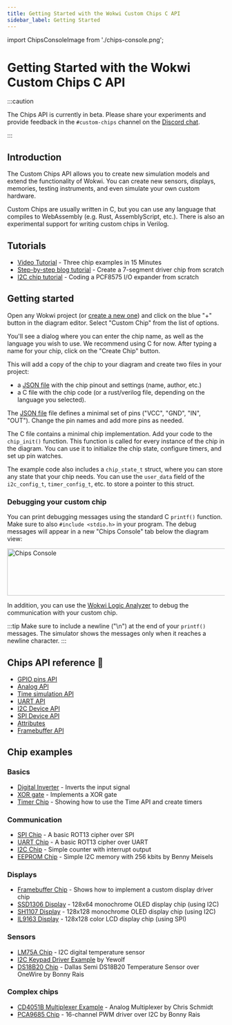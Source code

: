 ```yaml
---
title: Getting Started with the Wokwi Custom Chips C API
sidebar_label: Getting Started
---
```


import ChipsConsoleImage from './chips-console.png';

# Getting Started with the Wokwi Custom Chips C API

:::caution

The Chips API is currently in beta. Please share your experiments and provide feedback in the `#custom-chips` channel on the [Discord chat](https://wokwi.com/discord).

:::

## Introduction

The Custom Chips API allows you to create new simulation models and extend the functionality of Wokwi. You can create new sensors, displays, memories, testing instruments, and even simulate your own custom hardware.

Custom Chips are usually written in C, but you can use any language that compiles to WebAssembly (e.g. Rust, AssemblyScript, etc.). There is also an experimental support for writing custom chips in Verilog.

## Tutorials

- [Video Tutorial](https://youtu.be/yzdCS3A4DvU) - Three chip examples in 15 Minutes
- [Step-by-step blog tutorial](https://link.wokwi.com/chips-api-tutorial) - Create a 7-segment driver chip from scratch
- [I2C chip tutorial](https://youtu.be/BS_uTqz3zik) - Coding a PCF8575 I/O expander from scratch

## Getting started

Open any Wokwi project (or [create a new one](https://wokwi.com/projects/new)) and click on the blue "+" button in the diagram editor. Select "Custom Chip" from the list of options.

You'll see a dialog where you can enter the chip name, as well as the language you wish to use. We recommend using C for now. After typing a name for your chip, click on the "Create Chip" button.

This will add a copy of the chip to your diagram and create two files in your project:

- a [JSON file](./chip-json) with the chip pinout and settings (name, author, etc.)
- a C file with the chip code (or a rust/verilog file, depending on the language you selected).

The [JSON file](./chip-json) file defines a minimal set of pins ("VCC", "GND", "IN", "OUT"). Change the pin names and add more pins as needed.

The C file contains a minimal chip implementation. Add your code to the `chip_init()` function. This function is called for every instance of the chip in the diagram. You can use it to initialize the chip state, configure timers, and set up pin watches.

The example code also includes a `chip_state_t` struct, where you can store any state that your chip needs. You can use the `user_data` field of the `i2c_config_t`, `timer_config_t`, etc. to store a pointer to this struct.

### Debugging your custom chip

You can print debugging messages using the standard C `printf()` function. Make sure to also `#include <stdio.h>` in your program. The debug messages will appear in a new "Chips Console" tab below the diagram view:

<img src={ChipsConsoleImage} alt="Chips Console" width="543" height="109" />

In addition, you can use the [Wokwi Logic Analyzer](../guides/logic-analyzer) to debug the communication with your custom chip.

:::tip
Make sure to include a newline ("\n") at the end of your `printf()` messages. The simulator shows the messages only when it reaches a newline character.
:::

## Chips API reference 📖

- [GPIO pins API](gpio)
- [Analog API](analog)
- [Time simulation API](time)
- [UART API](uart)
- [I2C Device API](i2c)
- [SPI Device API](spi)
- [Attributes](attributes)
- [Framebuffer API](framebuffer)

## Chip examples

### Basics

- [Digital Inverter](https://wokwi.com/projects/327458636089524820) - Inverts the input signal
- [XOR gate](https://wokwi.com/projects/329456176677782100) - Implements a XOR gate
- [Timer Chip](https://wokwi.com/projects/341265875285836370) - Showing how to use the Time API and create timers

### Communication

- [SPI Chip](https://wokwi.com/projects/330669951756010068) - A basic ROT13 cipher over SPI
- [UART Chip](https://wokwi.com/projects/333638144389808723) - A basic ROT13 cipher over UART
- [I2C Chip](https://wokwi.com/projects/344061754973618771) - Simple counter with interrupt output
- [EEPROM Chip](https://wokwi.com/projects/329482717479567954) - Simple I2C memory with 256 kbits by Benny Meisels

### Displays

- [Framebuffer Chip](https://wokwi.com/projects/330503863007183442) - Shows how to implement a custom display driver chip
- [SSD1306 Display](https://wokwi.com/projects/371050937178768385) - 128x64 monochrome OLED display chip (using I2C)
- [SH1107 Display](https://wokwi.com/projects/376496004605220865) - 128x128 monochrome OLED display chip (using I2C)
- [IL9163 Display](https://wokwi.com/projects/333332561949360723) - 128x128 color LCD display chip (using SPI)

### Sensors

- [LM75A Chip](https://wokwi.com/projects/344037885763125843) - I2C digital temperature sensor
- [I2C Keypad Driver Example](https://wokwi.com/projects/344059749365449300) by Yewolf
- [DS18B20 Chip](https://wokwi.com/projects/349898396478210642) - Dallas Semi DS18B20 Temperature Sensor over OneWire by Bonny Rais

### Complex chips

- [CD4051B Multiplexer Example](https://wokwi.com/projects/343522915673702994) - Analog Multiplexer by Chris Schmidt
- [PCA9685 Chip](https://wokwi.com/projects/348856116302578258) - 16-channel PWM driver over I2C by Bonny Rais
